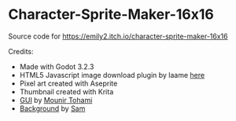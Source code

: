 # Character-Sprite-Maker-16x16
Source code for https://emily2.itch.io/character-sprite-maker-16x16

Credits:

- Made with Godot 3.2.3
- HTML5 Javascript image download plugin by laame [here](https://github.com/Pukkah/HTML5-File-Exchange-for-Godot)
- Pixel art created with Aseprite
- Thumbnail created with Krita
- [GUI](https://mounirtohami.itch.io/godot-dark-theme) by [Mounir Tohami](https://itch.io/profile/mounirtohami)
- [Background](https://s4m-ur4i.itch.io/pixelart-clouds-background) by [Sam](https://itch.io/profile/s4m-ur4i)
